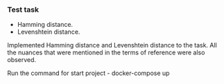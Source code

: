 ### Test task

- Hamming distance.
- Levenshtein distance.

Implemented Hamming distance and Levenshtein distance to the task.
All the nuances that were mentioned in the terms of reference were also observed.

Run the command for start project - docker-compose up

